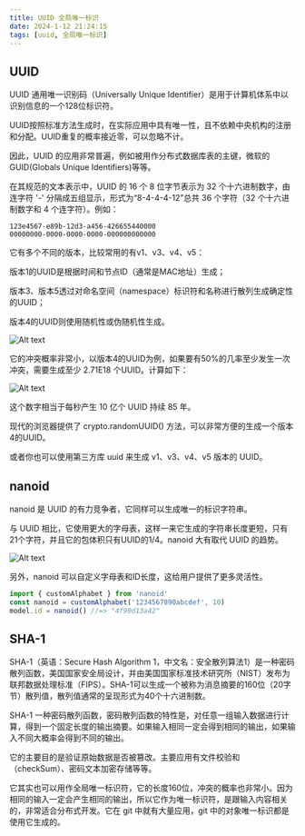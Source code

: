 ```yaml
---
title: UUID 全局唯一标识
date: 2024-1-12 21:24:15
tags: [uuid, 全局唯一标识]
---
```


## UUID

UUID 通用唯一识别码（Universally Unique Identifier）是用于计算机体系中以识别信息的一个128位标识符。

UUID按照标准方法生成时，在实际应用中具有唯一性，且不依赖中央机构的注册和分配。UUID重复的概率接近零，可以忽略不计。

因此，UUID 的应用非常普遍，例如被用作分布式数据库表的主键，微软的GUID(Globals Unique Identifiers)等等。

在其规范的文本表示中，UUID 的 16 个 8 位字节表示为 32 个十六进制数字，由连字符 '-' 分隔成五组显示，形式为“8-4-4-4-12”总共 36 个字符（32 个十六进制数字和 4 个连字符）。例如：
```
123e4567-e89b-12d3-a456-426655440000
00000000-0000-0000-0000-000000000000
```


它有多个不同的版本，比较常用的有v1、v3、v4、v5：

版本1的UUID是根据时间和节点ID（通常是MAC地址）生成；

版本3、版本5透过对命名空间（namespace）标识符和名称进行散列生成确定性的UUID；

版本4的UUID则使用随机性或伪随机性生成。

![Alt text](/blog/images/image.png)

它的冲突概率非常小，以版本4的UUID为例，如果要有50%的几率至少发生一次冲突，需要生成至少 2.71E18 个UUID。计算如下：

![Alt text](/blog/images/image-1.png)

这个数字相当于每秒产生 10 亿个 UUID 持续 85 年。

现代的浏览器提供了 crypto.randomUUID() 方法，可以非常方便的生成一个版本4的UUID。

或者你也可以使用第三方库 uuid 来生成 v1、v3、v4、v5 版本的 UUID。

## nanoid

nanoid 是 UUID 的有力竞争者，它同样可以生成唯一的标识字符串。

与 UUID 相比，它使用更大的字母表，这样一来它生成的字符串长度更短，只有21个字符，并且它的包体积只有UUID的1/4。nanoid 大有取代 UUID 的趋势。

![Alt text](/blog/images/image-2.png)

另外，nanoid 可以自定义字母表和ID长度，这给用户提供了更多灵活性。

``` javascript
import { customAlphabet } from 'nanoid'
const nanoid = customAlphabet('1234567890abcdef', 10)
model.id = nanoid() //=> "4f90d13a42"
```


## SHA-1

SHA-1（英语：Secure Hash Algorithm 1，中文名：安全散列算法1）是一种密码散列函数，美国国家安全局设计，并由美国国家标准技术研究所（NIST）发布为联邦数据处理标准（FIPS）。SHA-1可以生成一个被称为消息摘要的160位（20字节）散列值，散列值通常的呈现形式为40个十六进制数。

SHA-1 一种密码散列函数，密码散列函数的特性是，对任意一组输入数据进行计算，得到一个固定长度的输出摘要。如果输入相同一定会得到相同的输出，如果输入不同大概率会得到不同的输出。

它的主要目的是验证原始数据是否被篡改。主要应用有文件校验和（checkSum）、密码文本加密存储等等。

它其实也可以用作全局唯一标识符，它的长度160位，冲突的概率也非常小。因为相同的输入一定会产生相同的输出，所以它作为唯一标识符，是跟输入内容相关的，非常适合分布式开发。它在 git 中就有大量应用，git 中的对象唯一标识都是使用它生成的。
